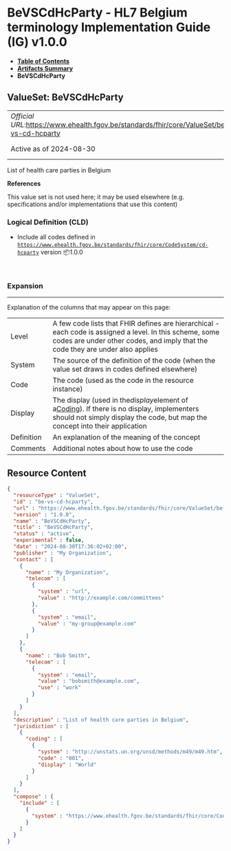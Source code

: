 # BeVSCdHcParty - HL7 Belgium terminology Implementation Guide (IG) v1.0.0

* [**Table of Contents**](toc.md)
* [**Artifacts Summary**](artifacts.md)
* **BeVSCdHcParty**

## ValueSet: BeVSCdHcParty 

| | |
| :--- | :--- |
| *Official URL*:https://www.ehealth.fgov.be/standards/fhir/core/ValueSet/be-vs-cd-hcparty | *Version*:1.0.0 |
| Active as of 2024-08-30 | *Computable Name*:BeVSCdHcParty |

 
List of health care parties in Belgium 

 **References** 

This value set is not used here; it may be used elsewhere (e.g. specifications and/or implementations that use this content)

### Logical Definition (CLD)

* Include all codes defined in [`https://www.ehealth.fgov.be/standards/fhir/core/CodeSystem/cd-hcparty`](CodeSystem-cd-hcparty.md) version 📦1.0.0

 

### Expansion

-------

 Explanation of the columns that may appear on this page: 

| | |
| :--- | :--- |
| Level | A few code lists that FHIR defines are hierarchical - each code is assigned a level. In this scheme, some codes are under other codes, and imply that the code they are under also applies |
| System | The source of the definition of the code (when the value set draws in codes defined elsewhere) |
| Code | The code (used as the code in the resource instance) |
| Display | The display (used in the*display*element of a[Coding](http://hl7.org/fhir/R4/datatypes.html#Coding)). If there is no display, implementers should not simply display the code, but map the concept into their application |
| Definition | An explanation of the meaning of the concept |
| Comments | Additional notes about how to use the code |



## Resource Content

```json
{
  "resourceType" : "ValueSet",
  "id" : "be-vs-cd-hcparty",
  "url" : "https://www.ehealth.fgov.be/standards/fhir/core/ValueSet/be-vs-cd-hcparty",
  "version" : "1.0.0",
  "name" : "BeVSCdHcParty",
  "title" : "BeVSCdHcParty",
  "status" : "active",
  "experimental" : false,
  "date" : "2024-08-30T17:36:02+02:00",
  "publisher" : "My Organization",
  "contact" : [
    {
      "name" : "My Organization",
      "telecom" : [
        {
          "system" : "url",
          "value" : "http://example.com/committees"
        },
        {
          "system" : "email",
          "value" : "my-group@example.com"
        }
      ]
    },
    {
      "name" : "Bob Smith",
      "telecom" : [
        {
          "system" : "email",
          "value" : "bobsmith@example.com",
          "use" : "work"
        }
      ]
    }
  ],
  "description" : "List of health care parties in Belgium",
  "jurisdiction" : [
    {
      "coding" : [
        {
          "system" : "http://unstats.un.org/unsd/methods/m49/m49.htm",
          "code" : "001",
          "display" : "World"
        }
      ]
    }
  ],
  "compose" : {
    "include" : [
      {
        "system" : "https://www.ehealth.fgov.be/standards/fhir/core/CodeSystem/cd-hcparty"
      }
    ]
  }
}

```
